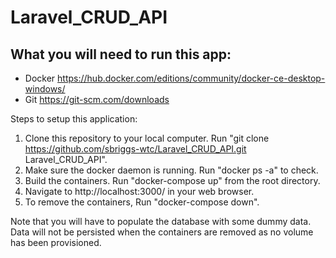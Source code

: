 # Laravel_CRUD_API

## What you will need to run this app:
- Docker https://hub.docker.com/editions/community/docker-ce-desktop-windows/
- Git https://git-scm.com/downloads

Steps to setup this application:
1) Clone this repository to your local computer. Run "git clone https://github.com/sbriggs-wtc/Laravel_CRUD_API.git Laravel_CRUD_API".
2) Make sure the docker daemon is running. Run "docker ps -a" to check.
3) Build the containers. Run "docker-compose up" from the root directory.
4) Navigate to http://localhost:3000/ in your web browser.
5) To remove the containers, Run "docker-compose down".

Note that you will have to populate the database with some dummy data. 
Data will not be persisted when the containers are removed as no volume has been provisioned.